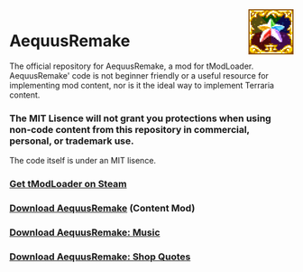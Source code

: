 <img src="icon.png" alt="Mod Icon" align="right" />

# AequusRemake
The official repository for AequusRemake, a mod for tModLoader. AequusRemake' code is not beginner friendly or a useful resource for implementing mod content, nor is it the ideal way to implement Terraria content.

### The MIT Lisence will not grant you protections when using non-code content from this repository in commercial, personal, or trademark use.
The code itself is under an MIT lisence.

### [Get tModLoader on Steam](https://store.steampowered.com/app/1281930/tModLoader/)
### [Download **AequusRemake**](https://steamcommunity.com/sharedfiles/filedetails/?id=2787632488) (Content Mod)
### [Download **AequusRemake: Music**](https://steamcommunity.com/sharedfiles/filedetails/?id=2796509010)
### [Download **AequusRemake: Shop Quotes**](https://steamcommunity.com/sharedfiles/filedetails/?id=2880325027)
